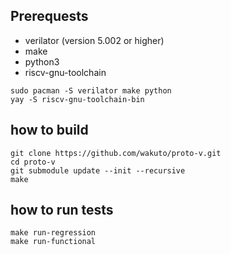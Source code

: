 
## Prerequests

- verilator (version 5.002 or higher)
- make
- python3
- riscv-gnu-toolchain

```
sudo pacman -S verilator make python 
yay -S riscv-gnu-toolchain-bin
```

## how to build

```
git clone https://github.com/wakuto/proto-v.git
cd proto-v
git submodule update --init --recursive
make
```

## how to run tests

```
make run-regression
make run-functional
```
